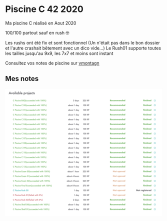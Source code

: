 # Piscine C 42 2020

Ma piscine C réalisé en Aout 2020

100/100 partout sauf en rush 🤓

Les rushs ont été fix et sont fonctionnel
(Un n'était pas dans le bon dossier et l'autre crashait bêtement avec un dico vide...)
Le Rush01 supporte toutes les tailles jusqu'au 9x9, les 7x7 et moins sont instant

Consultez vos notes de piscine sur [vmontagn](https://42-beta.vmontagn.fr)

## Mes notes
![Image](https://github.com/ttranche/Piscine-C-42-2020/blob/master/notes.png?raw=true)

